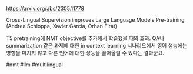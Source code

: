https://arxiv.org/abs/2305.11778

Cross-Lingual Supervision improves Large Language Models Pre-training (Andrea Schioppa, Xavier Garcia, Orhan Firat)

T5 pretraining에 NMT objective를 추가해서 학습했을 때의 효과. QA나 summarization 같은 과제에 대한 in context learning 시나리오에서 영어 성능에는 영향을 미치지 않고 다른 언어에 대한 성능을 끌어올릴 수 있다는 결과군요.

#nmt #llm #multilingual 